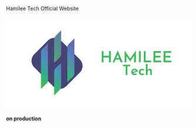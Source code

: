 Hamilee Tech Official Website

![alt text](https://github.com/Abudi-seid10/Hamilee-Tech/blob/main/DOCS/hamilee.png?raw=true)



<B> on production </B>
